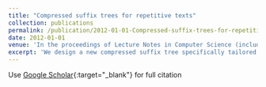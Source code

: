 ```yaml
---
title: "Compressed suffix trees for repetitive texts"
collection: publications
permalink: /publication/2012-01-01-Compressed-suffix-trees-for-repetitive-texts
date: 2012-01-01
venue: 'In the proceedings of Lecture Notes in Computer Science (including subseries Lecture Notes in Artificial Intelligence and Lecture Notes in Bioinformatics)'
excerpt: 'We design a new compressed suffix tree specifically tailored to highly repetitive text collections. This is particularly useful for sequence analysis on large collections of genomes of the close species. We build on an existing compressed suffix tree that applies statistical compression, and modify it so that it works on the grammar-compressed version of the longest common prefix array, whose differential version inherits much of the repetitiveness of the text. {\textcopyright} 2012 Springer-Verlag Berlin Heidelberg.'
---
```

Use [Google Scholar](https://scholar.google.com/scholar?q=Compressed+suffix+trees+for+repetitive+texts){:target="_blank"} for full citation